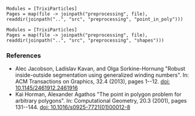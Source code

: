 ```@autodocs
Modules = [TrixiParticles]
Pages = map(file -> joinpath("preprocessing", file), readdir(joinpath("..", "src", "preprocessing", "point_in_poly")))
```
```@autodocs
Modules = [TrixiParticles]
Pages = map(file -> joinpath("preprocessing", file), readdir(joinpath("..", "src", "preprocessing", "shapes")))
```

### References
- Alec Jacobson, Ladislav Kavan, and Olga Sorkine-Hornung "Robust inside-outside segmentation using generalized winding numbers".
  In: ACM Transactions on Graphics, 32.4 (2013), pages 1--12.
  [doi: 10.1145/2461912.2461916](https://doi.org/10.1145/2461912.2461916)
- Kai Horman, Alexander Agathos "The point in polygon problem for arbitrary polygons".
  In: Computational Geometry, 20.3 (2001), pages 131--144.
  [doi: 10.1016/s0925-7721(01)00012-8](https://doi.org/10.1016/S0925-7721(01)00012-8)
